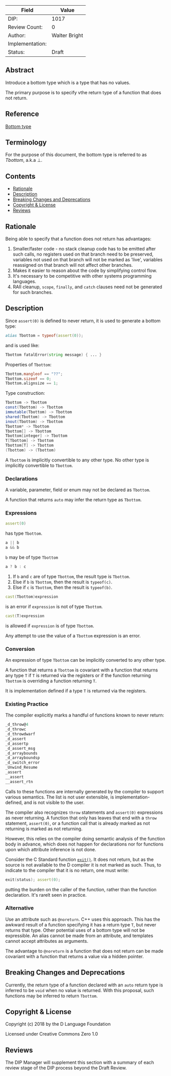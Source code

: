 | Field           | Value                                                           |
|-----------------|-----------------------------------------------------------------|
| DIP:            | 1017                                                            |
| Review Count:   | 0                                                               |
| Author:         | Walter Bright                                                   |
| Implementation: |                                                                 |
| Status:         | Draft                                                           |

## Abstract

Introduce a bottom type which is a type that has no values.

The primary purpose is to specify vthe return type of a function that does not return.

## Reference

[Bottom type](https://en.wikipedia.org/wiki/Bottom_type)

## Terminology

For the purpose of this document, the bottom type is referred to as *Tbottom*, a.k.a &perp;.

## Contents
* [Rationale](#rationale)
* [Description](#description)
* [Breaking Changes and Deprecations](#breaking-changes-and-deprecations)
* [Copyright & License](#copyright--license)
* [Reviews](#reviews)

## Rationale

Being able to specify that a function does not return has advantages:

1. Smaller/faster code - no stack cleanup code has to be emitted after such calls, no registers used on that branch need to be preserved, variables not used on that branch will not be marked as 'live', variables reassigned on that branch will not affect other branches.
2. Makes it easier to reason about the code by simplifying control flow.
3. It's necessary to be competitive with other systems programming languages.
4. RAII cleanup, `scope`, `finally`, and `catch` clauses need not be generated for such branches.

## Description

Since `assert(0)` is defined to never return, it is used to generate a bottom type:

```d
alias Tbottom = typeof(assert(0));
```

and is used like:

```d
Tbottom fatalError(string message) { ... }
```

Properties of `Tbottom`:

```d
Tbottom.mangleof == "??";
Tbottom.sizeof == 0;
Tbottom.alignsize == 1;
```

Type construction:

```d
Tbottom -> Tbottom
const(Tbottom) -> Tbottom
immutable(Tbottom) -> Tbottom
shared(Tbottom) -> Tbottom
inout(Tbottom) -> Tbottom
Tbottom* -> Tbottom
Tbottom[] -> Tbottom
Tbottom[integer] -> Tbottom
T[Tbottom] -> Tbottom
Tbottom[T] -> Tbottom
(Tbottom) -> (Tbottom)
```

A `Tbottom` is implicitly convertible to any other type. No other type is implicitly convertible to `Tbottom`.

### Declarations

A variable, parameter, field or enum may not be declared as `Tbottom`.

A function that returns `auto` may infer the return type as `Tbottom`.

### Expressions

```d
assert(0)
```
has type `Tbottom`.

```d
a || b
a && b
```
`b` may be of type `Tbottom`

```d
a ? b : c
```

1. If `b` and `c` are of type `Tbottom`, the result type is `Tbottom`.
2. Else if `b` is `Tbottom`, then the result is `typeof(c)`.
3. Else if `c` is `Tbottom`, then the result is `typeof(b)`.

```d
cast(Tbottom)expression
```
is an error if `expression` is not of type `Tbottom`.

```d
cast(T)expression
```
is allowed if `expression` is of type `Tbottom`.

Any attempt to use the value of a `Tbottom` expression is an error.

### Conversion

An expression of type `Tbottom` can be implicitly converted to any other type.

A function that returns a `Tbottom` is covariant with a function that returns any type `T` if `T` is returned via the registers or if the function returning `Tbottom` is overriding a function returning `T`.

It is implementation defined if a type `T` is returned via the registers.

### Existing Practice

The compiler explicitly marks a handful of functions known to never return:

```d
_d_throw@4
_d_throwc
_d_throwdwarf
_d_assert
_d_assertp
_d_assert_msg
_d_arraybounds
_d_arrayboundsp
_d_switch_error
_Unwind_Resume
_assert
__assert
__assert_rtn
```
Calls to these functions are internally generated by the compiler to support various semantics. The list is not user extensible, is implementation-defined, and is not visible to the user.

The compiler also recognizes `throw` statements and `assert(0)` expressions as never returning. A function that only has leaves that end with a `throw` statement, `assert(0)`, or a function call that is already marked as not returning is marked as not returning.

However, this relies on the compiler doing semantic analysis of the function body in advance, which does not happen for declarations nor for functions upon which attribute inference is not done.

Consider the C Standard function [`exit()`](https://www.tutorialspoint.com/c_standard_library/c_function_exit.htm). It does not return, but as the source is not available to the D compiler it is not marked as such. Thus, to indicate to the compiler that it is no return, one must write:

```d
exit(status); assert(0);
```

putting the burden on the caller of the function, rather than the function declaration. It's rarelt seen in practice.

### Alternative

Use an attribute such as `@noreturn`. C++ uses this approach. This has the awkward result of a function specifying it has a return type `T`, but never returns that type. Other potential uses of a bottom type will not be expressible. An alias cannot be made from an attribute, and templates cannot accept attributes as arguments.

The advantage to `@noreturn` is a function that does not return can be made covariant with a function that returns a value via a hidden pointer.

## Breaking Changes and Deprecations

Currently, the return type of a function declared with an `auto` return type is inferred to be `void` when no value is returned. With this proposal, such functions may be inferred to return `Tbottom`.

## Copyright & License

Copyright (c) 2018 by the D Language Foundation

Licensed under Creative Commons Zero 1.0

## Reviews

The DIP Manager will supplement this section with a summary of each review stage
of the DIP process beyond the Draft Review.